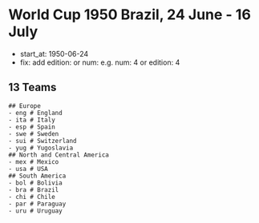 # World Cup 1950 Brazil, 24 June - 16 July

- start_at: 1950-06-24
- fix: add edition: or num:  e.g. num: 4 or edition: 4

## 13 Teams

```
## Europe
- eng # England
- ita # Italy
- esp # Spain
- swe # Sweden
- sui # Switzerland
- yug # Yugoslavia
## North and Central America
- mex # Mexico
- usa # USA
## South America
- bol # Bolivia
- bra # Brazil
- chi # Chile
- par # Paraguay
- uru # Uruguay
```

